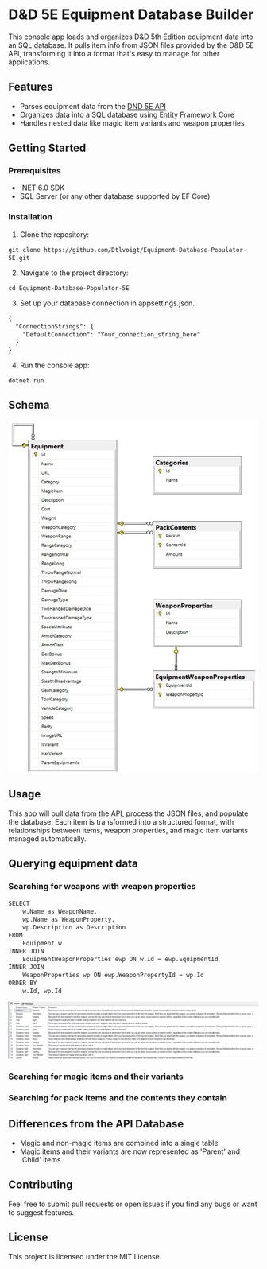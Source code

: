 # D&D 5E Equipment Database Builder
This console app loads and organizes D&D 5th Edition equipment data into an SQL database. It pulls item info from JSON files provided by the D&D 5E API, transforming it into a format that's easy to manage for other applications.

## Features
- Parses equipment data from the [DND 5E API](https://www.dnd5eapi.co/)
- Organizes data into a SQL database using Entity Framework Core
- Handles nested data like magic item variants and weapon properties

## Getting Started

### Prerequisites
- .NET 6.0 SDK
- SQL Server (or any other database supported by EF Core)

### Installation
1. Clone the repository:
```
git clone https://github.com/Dtlvoigt/Equipment-Database-Populator-5E.git
```

2. Navigate to the project directory:
```
cd Equipment-Database-Populator-5E
```

3. Set up your database connection in appsettings.json.
```
{
  "ConnectionStrings": {
    "DefaultConnection": "Your_connection_string_here"
  }
}
```

4. Run the console app:
```
dotnet run
```

## Schema
![Schema](https://github.com/Dtlvoigt/Equipment-Database-Populator-5E/blob/master/Schema.png "Database Schema")

## Usage
This app will pull data from the API, process the JSON files, and populate the database. Each item is transformed into a structured format, with relationships between items, weapon properties, and magic item variants managed automatically.

## Querying equipment data
### Searching for weapons with weapon properties
```
SELECT
	w.Name as WeaponName,
	wp.Name as WeaponProperty,
	wp.Description as Description
FROM 
	Equipment w
INNER JOIN
	EquipmentWeaponProperties ewp ON w.Id = ewp.EquipmentId
INNER JOIN
	WeaponProperties wp ON ewp.WeaponPropertyId = wp.Id
ORDER BY
	w.Id, wp.Id
```
![Weapon property query results](https://github.com/Dtlvoigt/Equipment-Database-Populator-5E/blob/master/WeaponPropertiesQuery.png "Weapon Property Query")

### Searching for magic items and their variants

### Searching for pack items and the contents they contain

## Differences from the API Database
- Magic and non-magic items are combined into a single table
- Magic items and their variants are now represented as 'Parent' and 'Child' items 

## Contributing
Feel free to submit pull requests or open issues if you find any bugs or want to suggest features.

## License
This project is licensed under the MIT License.
